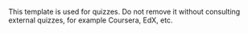 This template is used for quizzes.
Do not remove it without consulting external quizzes, for example Coursera, EdX, etc.
